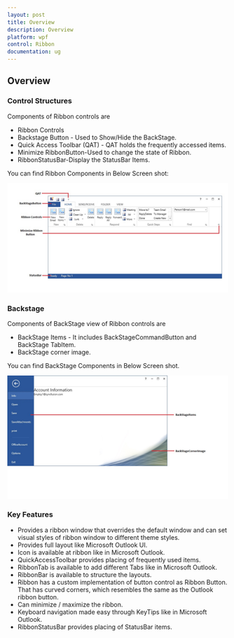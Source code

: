 ```yaml
---
layout: post
title: Overview
description: Overview
platform: wpf
control: Ribbon
documentation: ug
---
```

## Overview

### Control Structures

Components of Ribbon controls are

* Ribbon Controls
* Backstage Button - Used to Show/Hide the BackStage.
* Quick Access Toolbar (QAT) - QAT holds the frequently accessed items.
* Minimize RibbonButton-Used to change the state of Ribbon.
* RibbonStatusBar-Display the StatusBar Items.

You can find Ribbon Components in Below Screen shot:

![](Overview_images/Overview_img1.jpg)


### Backstage

Components of BackStage view of Ribbon controls are

* BackStage Items - It includes BackStageCommandButton and BackStage TabItem.
* BackStage corner image.

You can find BackStage Components in Below Screen shot.

![](Overview_images/Overview_img2.jpg)


### Key Features

* Provides a ribbon window that overrides the default window and can set visual styles of ribbon window to different theme styles.
* Provides full layout like Microsoft Outlook UI.
* Icon is available at ribbon like in Microsoft Outlook.
* QuickAccessToolbar provides placing of frequently used items. 
* RibbonTab is available to add different Tabs like in Microsoft Outlook.
* RibbonBar is available to structure the layouts.
* Ribbon has a custom implementation of button control as Ribbon Button. That has curved corners, which resembles the same as the Outlook ribbon button.
* Can minimize / maximize the ribbon.
* Keyboard navigation made easy through KeyTips like in Microsoft Outlook.
* RibbonStatusBar provides placing of StatusBar items. 

